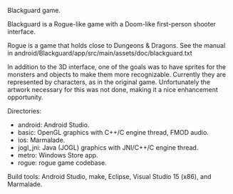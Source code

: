 Blackguard game.

Blackguard is a Rogue-like game with a Doom-like first-person shooter interface.

Rogue is a game that holds close to Dungeons & Dragons. See the manual in android/Blackguard/app/src/main/assets/doc/blackguard.txt

In addition to the 3D interface, one of the goals was to have sprites for the monsters and objects to make them more recognizable.
Currently they are represented by characters, as in the original game. 
Unfortunately the artwork necessary for this was not done, making it a nice enhancement opportunity.


Directories:

- android: Android Studio.
- basic: OpenGL graphics with C++/C engine thread, FMOD audio.
- ios: Marmalade.
- jogl_jni: Java (JOGL) graphics with JNI/C++/C engine thread.
- metro: Windows Store app.
- rogue: rogue game codebase.

Build tools: Android Studio, make, Eclipse, Visual Studio 15 (x86), and Marmalade.
